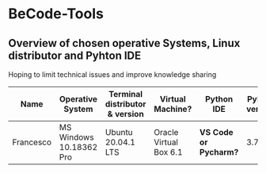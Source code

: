 # BeCode-Tools
## Overview of chosen operative Systems, Linux distributor and Pyhton IDE
Hoping to limit technical issues and improve knowledge sharing

Name | Operative System | Terminal distributor & version | Virtual Machine? | Python IDE | Pyhton version | 
--- | --- | --- | --- | --- | --- |
Francesco | MS Windows 10.18362 Pro | Ubuntu 20.04.1 LTS | Oracle Virtual Box 6.1 | **VS Code or Pycharm?** | 3.7.4 | 

